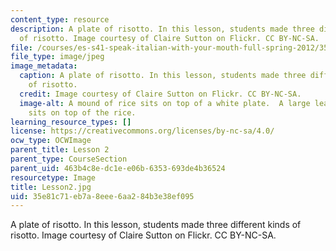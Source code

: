 ```yaml
---
content_type: resource
description: A plate of risotto. In this lesson, students made three different kinds
  of risotto. Image courtesy of Claire Sutton on Flickr. CC BY-NC-SA.
file: /courses/es-s41-speak-italian-with-your-mouth-full-spring-2012/35e81c71eb7a8eee6aa284b3e38ef095_Lesson2.jpg
file_type: image/jpeg
image_metadata:
  caption: A plate of risotto. In this lesson, students made three different kinds
    of risotto.
  credit: Image courtesy of Claire Sutton on Flickr. CC BY-NC-SA.
  image-alt: A mound of rice sits on top of a white plate.  A large leafy green vegetable
    sits on top of the rice.
learning_resource_types: []
license: https://creativecommons.org/licenses/by-nc-sa/4.0/
ocw_type: OCWImage
parent_title: Lesson 2
parent_type: CourseSection
parent_uid: 463b4c8e-dc1e-e06b-6353-693de4b36524
resourcetype: Image
title: Lesson2.jpg
uid: 35e81c71-eb7a-8eee-6aa2-84b3e38ef095
---
```

A plate of risotto. In this lesson, students made three different kinds of risotto. Image courtesy of Claire Sutton on Flickr. CC BY-NC-SA.